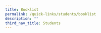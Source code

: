 ```yaml
---
title: Booklist
permalink: /quick-links/students/booklist
description: ""
third_nav_title: Students
---
```

